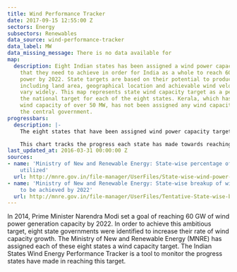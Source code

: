 ```yaml
---
title: Wind Performance Tracker
date: 2017-09-15 12:55:00 Z
sectors: Energy
subsectors: Renewables
data_source: wind-performance-tracker
data_label: MW
data_missing_message: There is no data available for
map:
  description: Eight Indian states has been assigned a wind power capacity target
    that they need to achieve in order for India as a whole to reach 60 GW of solar
    power by 2022. State targets are based on their potential to produce wind power,
    including land area, geographical location and achievable wind velocity, and thus
    vary widely. This map represents state wind capacity target as a percentage of
    the national target for each of the eight states. Kerala, which has an installed
    wind capacity of over 50 MW, has not been assigned any wind capacity target by
    the central government.
progressbars:
  description: |-
    The eight states that have been assigned wind power capacity targets are Andhra Pradesh, Gujarat, Karnataka, Madhya Pradesh, Maharashtra, Rajasthan, Tamil Nadu and Telangana.

    This chart tracks the progress each state has made towards reaching its own target for wind power capacity.
last_updated_at: 2016-03-31 00:00:00 Z
sources:
- name: 'Ministry of New and Renewable Energy: State-wise percentage of wind potential
    utilized'
  url: http://mnre.gov.in/file-manager/UserFiles/State-wise-wind-power-potential-utilized.pdf
- name: 'Ministry of New and Renewable Energy: State-wise breakup of wind targets
    to be achieved by 2022'
  url: http://mnre.gov.in/file-manager/UserFiles/Tentative-State-wise-break-up-of-Renewable-Power-by-2022.pdf
---
```


In 2014, Prime Minister Narendra Modi set a goal of reaching 60 GW of wind power generation capacity by 2022. In order to achieve this ambitious target, eight state governments were identified to increase their rate of wind capacity growth. The Ministry of New and Renewable Energy (MNRE) has assigned each of these eight states a wind capacity target. The Indian States Wind Energy Performance Tracker is a tool to monitor the progress states have made in reaching this target.